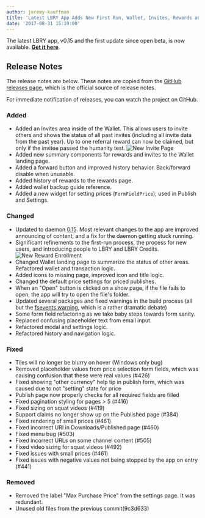 ```yaml
---
author: jeremy-kauffman
title: 'Latest LBRY App Adds New First Run, Wallet, Invites, Rewards and More'
date: '2017-08-31 15:19:00'
---
```


The latest LBRY app, v0.15 and the first update since open beta, is now available. [**Get it here**](/get).

## Release Notes

The release notes are below. These notes are copied from the [GitHub releases page](https://github.com/lbryio/lbry-desktop/releases), which is the official source of release notes.

For immediate notification of releases, you can watch the project on GitHub.

### Added
  * Added an Invites area inside of the Wallet. This allows users to invite others and shows the status of all past invites (including all invite data from the past year). Up to one referral reward can now be claimed, but only if the invitee passed the humanity test. ![New Invite Page](https://spee.ch/5/newlbryinvitepage.png)
  * Added new summary components for rewards and invites to the Wallet landing page.
  * Added a forward button and improved history behavior. Back/forward disable when unusable.
  * Added history of rewards to the rewards page.
  * Added wallet backup guide reference.
  * Added a new widget for setting prices (`FormFieldPrice`), used in Publish and Settings.

### Changed
  * Updated to daemon [0.15](https://github.com/lbryio/lbry/releases). Most relevant changes to the app are improved announcing of content, and a fix for the daemon getting stuck running.
  * Significant refinements to the first-run process, the process for new users, and introducing people to LBRY and LBRY Credits.
![New Reward Enrollment](https://spee.ch/9/newlbryrewardproof.png)
  * Changed Wallet landing page to summarize the status of other areas. Refactored wallet and transaction logic.
  * Added icons to missing page, improved icon and title logic.
  * Changed the default price settings for priced publishes.
  * When an "Open" button is clicked on a show page, if the file fails to open, the app will try to open the file's folder.
  * Updated several packages and fixed warnings in the build process (all but the [fsevents warning](https://github.com/yarnpkg/yarn/issues/3738), which is a rather dramatic debate)
  * Some form field refactoring as we take baby steps towards form sanity.
  * Replaced confusing placeholder text from email input.
  * Refactored modal and settings logic.
  * Refactored history and navigation logic.

### Fixed
  * Tiles will no longer be blurry on hover (Windows only bug)
  * Removed placeholder values from price selection form fields, which was causing confusion that these were real values (#426)
  * Fixed showing "other currency" help tip in publish form, which was caused due to not "setting" state for price
  * Publish page now properly checks for all required fields are filled
  * Fixed pagination styling for pages > 5 (#416)
  * Fixed sizing on squat videos (#419)
  * Support claims no longer show up on the Published page (#384)
  * Fixed rendering of small prices (#461)
  * Fixed incorrect URI in Downloads/Published page (#460)
  * Fixed menu bug (#503)
  * Fixed incorrect URLs on some channel content (#505)
  * Fixed video sizing for squat videos (#492)
  * Fixed issues with small prices (#461)
  * Fixed issues with negative values not being stopped by the app on entry (#441)

### Removed
  * Removed the label "Max Purchase Price" from the settings page. It was redundant.
  * Unused old files from the previous commit(9c3d633)
